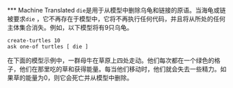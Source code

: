 ﻿*** Machine Translated
`die`是用于从模型中删除乌龟和链接的原语。当海龟或链被要求`die` ，它不再存在于模型中，它将不再执行任何代码，并且将从所处的任何主体集合消失。例如，以下模型将有9只乌龟。



```
create-turtles 10
ask one-of turtles [ die ]
```


在下面的模型示例中，一群母牛在草原上四处走动。他们每次都在一个绿色的格子，他们在那里吃的草和获得能量。每当他们移动时，他们就会失去一些精力。如果草的能量为0，则它会死亡并从模型中删除。